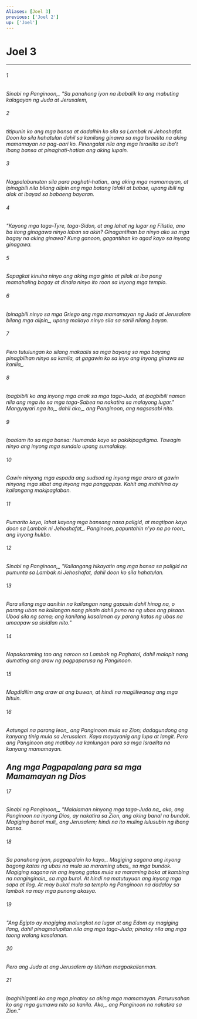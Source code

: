 ```yaml
---
Aliases: [Joel 3]
previous: ['Joel 2']
up: ['Joel']
---
```

# Joel 3

***






















###### 1 










<i class="trans-change">Sinabi ng Panginoon,_ "Sa panahong iyon na ibabalik ko ang mabuting kalagayan ng Juda at Jerusalem, 





















###### 2 










titipunin ko ang mga bansa at dadalhin ko sila sa Lambak ni Jehoshafat. Doon ko sila hahatulan dahil sa kanilang ginawa sa mga Israelita na aking mamamayan na pag-aari ko. Pinangalat nila ang mga Israelita sa ibaʼt ibang bansa at pinaghati-hatian ang aking lupain. 





















###### 3 










Nagpalabunutan sila para <i class="trans-change">paghati-hatian_ ang aking mga mamamayan, at ipinagbili nila bilang alipin ang mga batang lalaki at babae, upang ibili ng alak at ibayad sa babaeng bayaran. 





















###### 4 










"Kayong mga taga-Tyre, taga-Sidon, at ang lahat ng lugar ng Filistia, ano ba itong ginagawa ninyo laban sa akin? Ginagantihan ba ninyo ako sa mga bagay na aking ginawa? Kung ganoon, gagantihan ko agad kayo sa inyong ginagawa. 





















###### 5 










Sapagkat kinuha ninyo ang aking mga ginto at pilak at iba pang mamahaling bagay at dinala ninyo ito roon sa inyong mga templo. 





















###### 6 










Ipinagbili ninyo sa mga Griego ang mga mamamayan ng Juda at Jerusalem <i class="trans-change">bilang mga alipin_, upang mailayo ninyo sila sa sarili nilang bayan. 





















###### 7 










Pero tutulungan ko silang makaalis sa mga bayang sa mga bayang pinagbilhan ninyo sa kanila, at gagawin ko sa inyo ang inyong ginawa <i class="trans-change">sa kanila_. 





















###### 8 










Ipagbibili ko ang inyong mga anak sa mga taga-Juda, at ipagbibili naman nila ang mga ito sa mga taga-Sabea na nakatira sa malayong lugar." <i class="trans-change">Mangyayari nga ito,_ dahil <i class="trans-change">ako,_ ang Panginoon, ang nagsasabi nito. 





















###### 9 










Ipaalam ito sa mga bansa: Humanda kayo sa pakikipagdigma. Tawagin ninyo ang inyong mga sundalo upang sumalakay. 





















###### 10 










Gawin ninyong mga espada ang sudsod ng inyong mga araro at gawin ninyong mga sibat ang inyong mga panggapas. Kahit ang mahihina ay kailangang makipaglaban. 





















###### 11 










Pumarito kayo, lahat kayong mga bansang nasa paligid, at magtipon kayo doon <i class="trans-change">sa Lambak ni Jehoshafat_. Panginoon, papuntahin nʼyo na po <i class="trans-change">roon_ ang inyong hukbo. 





















###### 12 










<i class="trans-change">Sinabi ng Panginoon,_ "Kailangang hikayatin ang mga bansa sa paligid na pumunta sa Lambak ni Jehoshafat, dahil doon ko sila hahatulan. 





















###### 13 










Para silang mga aanihin na kailangan nang gapasin dahil hinog na, o parang ubas na kailangan nang pisain dahil puno na ng ubas ang pisaan. Ubod sila ng sama; ang kanilang kasalanan ay parang katas ng ubas na umaapaw sa sisidlan nito." 





















###### 14 










Napakaraming tao ang naroon sa Lambak ng Paghatol, dahil malapit nang dumating ang araw ng pagpaparusa ng Panginoon. 





















###### 15 










Magdidilim ang araw at ang buwan, at hindi na magliliwanag ang mga bituin. 





















###### 16 










Aatungal <i class="trans-change">na parang leon_ ang Panginoon mula sa Zion; dadagundong ang kanyang tinig mula sa Jerusalem. Kaya mayayanig ang lupa at langit. Pero ang Panginoon ang matibay na kanlungan para sa mga Israelita na kanyang mamamayan.

## Ang mga Pagpapalang para sa mga Mamamayan ng Dios 





















###### 17 










<i class="trans-change">Sinabi ng Panginoon,_ "Malalaman ninyong <i class="trans-change">mga taga-Juda na_ ako, ang Panginoon na inyong Dios, ay nakatira sa Zion, ang aking banal na bundok. Magiging banal <i class="trans-change">muli_ ang Jerusalem; hindi na ito muling lulusubin ng ibang bansa. 





















###### 18 










Sa panahong iyon, <i class="trans-change">pagpapalain ko kayo_. Magiging sagana ang inyong bagong katas ng ubas <i class="trans-change">na mula sa maraming ubas_ sa mga bundok. Magiging sagana rin ang inyong gatas <i class="trans-change">mula sa maraming baka at kambing na nanginginain_ sa mga burol. At hindi na matutuyuan ang inyong mga sapa at ilog. At may bukal mula sa templo ng Panginoon na dadaloy sa lambak na may mga punong akasya. 





















###### 19 










"Ang Egipto ay magiging malungkot na lugar at ang Edom ay magiging ilang, dahil pinagmalupitan nila ang mga taga-Juda; pinatay nila ang mga taong walang kasalanan. 





















###### 20 










Pero ang Juda at ang Jerusalem ay titirhan magpakailanman. 





















###### 21 










Ipaghihiganti ko ang mga pinatay sa aking mga mamamayan. Parurusahan ko ang mga gumawa nito sa kanila. <i class="trans-change">Ako,_ ang Panginoon na nakatira sa Zion."
